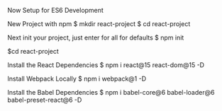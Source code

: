 Now Setup for ES6 Development

New Project with npm
$ mkdir react-project
$ cd react-project

Next init your project, just enter for all for defaults
$ npm init

$cd react-project

Install the React Dependencies
$ npm i react@15 react-dom@15 -D

Install Webpack Locally
$ npm i webpack@1 -D

Install the Babel Dependencies
$ npm i babel-core@6 babel-loader@6 babel-preset-react@6 -D
